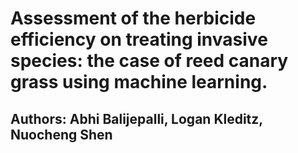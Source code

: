 # Assessment of the herbicide efficiency on treating invasive species: the case of reed canary grass using machine learning.
## Authors: Abhi Balijepalli, Logan Kleditz, Nuocheng Shen
